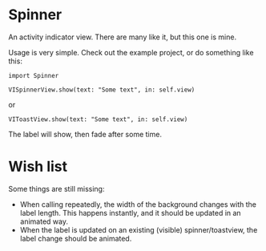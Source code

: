 # Spinner
An activity indicator view. There are many like it, but this one is mine.

Usage is very simple. Check out the example project, or do something like this:

    import Spinner

    VISpinnerView.show(text: "Some text", in: self.view)

or

    VIToastView.show(text: "Some text", in: self.view)

The label will show, then fade after some time.

# Wish list
Some things are still missing:

* When calling repeatedly, the width of the background changes with the label
  length. This happens instantly, and it should be updated in an animated way.
* When the label is updated on an existing (visible) spinner/toastview, the
  label change should be animated.
